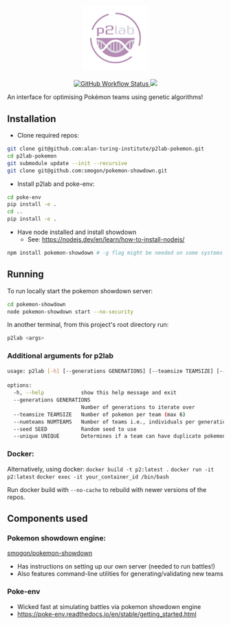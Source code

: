 <p align="center">
  <img width="30%" alt="p2lab logo" src=assets/logo.png><br>
  <br>
  <a href="https://github.com/alan-turing-institute/p2lab-pokemon/actions">
    <img alt="GitHub Workflow Status" src="https://github.com/alan-turing-institute/p2lab-pokemon/workflows/CI/badge.svg">
  </a>
  <a href="https://codecov.io/gh/alan-turing-institute/p2lab-pokemon" > 
    <img src="https://codecov.io/gh/alan-turing-institute/p2lab-pokemon/branch/main/graph/badge.svg?token=2U0YQV7PO6"/> 
  </a>
</p>

An interface for optimising Pokémon teams using genetic algorithms!

## Installation

- Clone required repos:

```bash
git clone git@github.com:alan-turing-institute/p2lab-pokemon.git
cd p2lab-pokemon
git submodule update --init --recursive
git clone git@github.com:smogon/pokemon-showdown.git
```

- Install p2lab and poke-env:

```bash
cd poke-env
pip install -e .
cd ..
pip install -e .
```

- Have node installed and install showdown
  - See: https://nodejs.dev/en/learn/how-to-install-nodejs/

```bash
npm install pokemon-showdown # -g flag might be needed on some systems
```

## Running

To run locally start the pokemon showdown server:

```bash
cd pokemon-showdown
node pokemon-showdown start --no-security
```

In another terminal, from this project's root directory run:

```bash
p2lab <args>
```

### Additional arguments for p2lab

```bash
usage: p2lab [-h] [--generations GENERATIONS] [--teamsize TEAMSIZE] [--numteams NUMTEAMS] [--seed SEED] [--unique UNIQUE]

options:
  -h, --help            show this help message and exit
  --generations GENERATIONS
                        Number of generations to iterate over
  --teamsize TEAMSIZE   Number of pokemon per team (max 6)
  --numteams NUMTEAMS   Number of teams i.e., individuals per generation
  --seed SEED           Random seed to use
  --unique UNIQUE       Determines if a team can have duplicate pokemon species
```

### Docker:

Alternatively, using docker: `docker build -t p2:latest .`
`docker run -it p2:latest` `docker exec -it your_container_id /bin/bash`

Run docker build with `--no-cache` to rebuild with newer versions of the repos.

## Components used

### Pokemon showdown engine:

[smogon/pokemon-showdown](https://github.com/smogon/pokemon-showdown)

- Has instructions on setting up our own server (needed to run battles!)
- Also features command-line utilities for generating/validating new teams

### Poke-env

- Wicked fast at simulating battles via pokemon showdown engine
- https://poke-env.readthedocs.io/en/stable/getting_started.html
